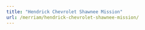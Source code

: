 ```yaml
---
title: "Hendrick Chevrolet Shawnee Mission"
url: /merriam/hendrick-chevrolet-shawnee-mission/
---
```

